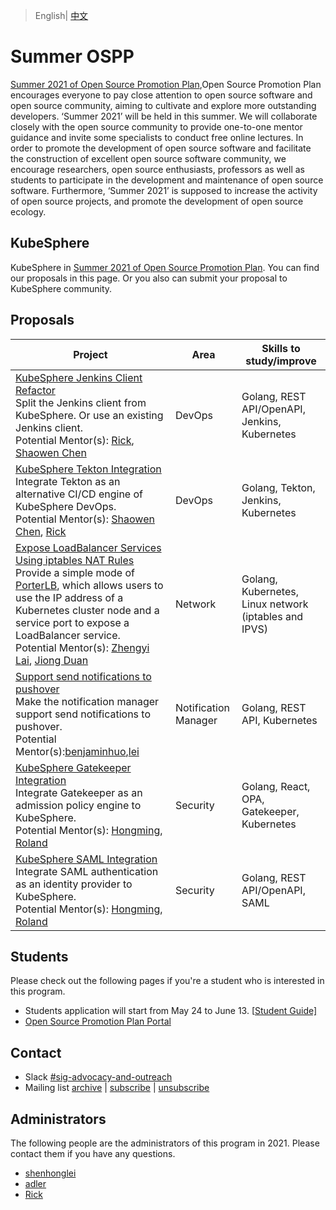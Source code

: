 > English| [中文](README_zh-CN.md)

# Summer OSPP

[Summer 2021 of Open Source Promotion Plan](https://summer.iscas.ac.cn),Open Source Promotion Plan encourages everyone to pay close attention to open source software and open source community, aiming to cultivate and explore more outstanding developers. ‘Summer 2021’ will be held in this summer. We will collaborate closely with the open source community to provide one-to-one mentor guidance and invite some specialists to conduct free online lectures. In order to promote the development of open source software and facilitate the construction of excellent open source software community, we encourage researchers, open source enthusiasts, professors as well as students to participate in the development and maintenance of open source software. Furthermore, ‘Summer 2021’ is supposed to increase the activity of open source projects, and promote the development of open source ecology.

## KubeSphere

KubeSphere in [Summer 2021 of Open Source Promotion Plan](https://summer.iscas.ac.cn/#/org/projectlist). You can find our proposals in this page. Or you also can submit your proposal to KubeSphere community.

## Proposals

| Project | Area | Skills to study/improve |
| --- | --- | --- |
| [KubeSphere Jenkins Client Refactor](kubeSphere-jenkins-client-refactor.md) <br/>Split the Jenkins client from KubeSphere. Or use an existing Jenkins client. </br>Potential Mentor(s): [Rick](https://github.com/LinuxSuRen/), [Shaowen Chen](https://github.com/shaowenchen/)| DevOps | Golang, REST API/OpenAPI, Jenkins, Kubernetes |
| [KubeSphere Tekton Integration](kubeSphere-tekton-integration.md) <br/>Integrate Tekton as an alternative CI/CD engine of KubeSphere DevOps. <br/>Potential Mentor(s): [Shaowen Chen](https://github.com/shaowenchen/), [Rick](https://github.com/LinuxSuRen/) | DevOps | Golang, Tekton, Jenkins, Kubernetes |
| [Expose LoadBalancer Services Using iptables NAT Rules](expose-loadbalancer-services-using-iptables-nat-rules.md) <br/>Provide a simple mode of [PorterLB](https://porterlb.io/), which allows users to use the IP address of a Kubernetes cluster node and a service port to expose a LoadBalancer service. <br/>Potential Mentor(s): [Zhengyi Lai](https://github.com/zheng1), [Jiong Duan](https://github.com/duanjiong) | Network              | Golang, Kubernetes, Linux network (iptables and IPVS) |
| [Support send notifications to pushover](support-send-notifications-to-pushover.md)<br/>Make the notification manager support send notifications to pushover.<br/>Potential Mentor(s):[benjaminhuo](https://github.com/benjaminhuo),[lei](https://github.com/wanjunlei) | Notification Manager | Golang, REST API, Kubernetes                          |
| [KubeSphere Gatekeeper Integration](kubesphere-gatekeeper-integration.md) <br/>Integrate Gatekeeper as an admission policy engine to KubeSphere. <br/>Potential Mentor(s): [Hongming](https://github.com/wansir/), [Roland](https://github.com/rolandma1986/)| Security | Golang, React, OPA, Gatekeeper, Kubernetes |
| [KubeSphere SAML Integration](KubeSphere-SAML-integrations.md) <br/>Integrate SAML authentication as an identity provider to KubeSphere. <br/>Potential Mentor(s): [Hongming](https://github.com/wansir/), [Roland](https://github.com/rolandma1986/)| Security | Golang, REST API/OpenAPI, SAML |

## Students

Please check out the following pages if you're a student who is interested in this program.

* Students application will start from May 24 to June 13. [[Student Guide\]](https://summer.iscas.ac.cn/help/en/student/)
* [Open Source Promotion Plan Portal](https://summer.iscas.ac.cn/)

## Contact

- Slack [#sig-advocacy-and-outreach](https://kubesphere.slack.com/messages/sig-advocacy-and-outreach)
- Mailing list [archive](https://groups.google.com/group/kubesphere-sig-advocacy-and-outreach/topics) | [subscribe](mailto:kubesphere-sig-advocacy-and-outreach+subscribe@googlegroups.com) | [unsubscribe](mailto:kubesphere-sig-advocacy-and-outreach+unsubscribe@googlegroups.com)

## Administrators

The following people are the administrators of this program in 2021. Please contact them if you have any questions.

* [shenhonglei](https://github.com/shenhonglei)
* [adler](https://github.com/adlerliu)
* [Rick](https://github.com/LinuxSuRen/)
